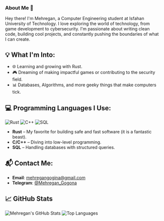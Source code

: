 ### About Me 👋

Hey there! I'm Mehregan, a Computer Engineering student at Isfahan University of Technology. I love exploring the world of technology, from game development to cybersecurity. I'm passionate about writing clean code, building cool projects, and constantly pushing the boundaries of what I can create.

## 💡 What I'm Into:
- 🌐 Learning and growing with Rust.
- 🎮 Dreaming of making impactful games or contributing to the security field.
- 📊 Databases, Algorithms, and more geeky things that make computers tick.

## 💻 Programming Languages I Use:
![Rust](https://img.shields.io/badge/-Rust-000000?style=flat&logo=rust&logoColor=white)
![C++](https://img.shields.io/badge/-C%2B%2B-00599C?style=flat&logo=c%2B%2B&logoColor=white)
![SQL](https://img.shields.io/badge/-SQL-4479A1?style=flat&logo=sql&logoColor=white)

- **Rust** – My favorite for building safe and fast software (it is a fantastic beast).
- **C/C++** – Diving into low-level programming.
- **SQL** – Handling databases with structured queries.

## 📬 Contact Me:
- **Email**: [mehregangogina@gmail.com](mailto:mehregangogina@gmail.com)
- **Telegram**: [@Mehregan_Gogona](https://t.me/Mehregan_Gogona)

## 📈 GitHub Stats
![Mehregan's GitHub Stats](https://github-readme-stats.vercel.app/api?username=Mehregan-Gogona&show_icons=true&count_private=true&theme=dracula)
![Top Languages](https://github-readme-stats.vercel.app/api/top-langs/?username=Mehregan-Gogona&layout=compact&theme=dracula)
